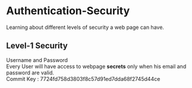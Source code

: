 # Authentication-Security
Learning about different levels of security a web page can have. 

## Level-1 Security  
Username and Password  
Every User will have access to webpage **secrets** only when his email and password are valid.  
Commit Key : 7724fd758d3803f8c57d91ed7dda68f2745d44ce  
